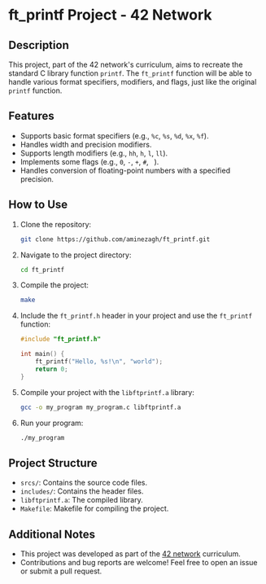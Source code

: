 # ft_printf Project - 42 Network

## Description

This project, part of the 42 network's curriculum, aims to recreate the standard C library function `printf`. The `ft_printf` function will be able to handle various format specifiers, modifiers, and flags, just like the original `printf` function.

## Features

- Supports basic format specifiers (e.g., `%c`, `%s`, `%d`, `%x`, `%f`).
- Handles width and precision modifiers.
- Supports length modifiers (e.g., `hh`, `h`, `l`, `ll`).
- Implements some flags (e.g., `0`, `-`, `+`, `#`, ` `).
- Handles conversion of floating-point numbers with a specified precision.

## How to Use

1. Clone the repository:

    ```bash
    git clone https://github.com/aminezagh/ft_printf.git
    ```

2. Navigate to the project directory:

    ```bash
    cd ft_printf
    ```

3. Compile the project:

    ```bash
    make
    ```

4. Include the `ft_printf.h` header in your project and use the `ft_printf` function:

    ```c
    #include "ft_printf.h"

    int main() {
        ft_printf("Hello, %s!\n", "world");
        return 0;
    }
    ```

5. Compile your project with the `libftprintf.a` library:

    ```bash
    gcc -o my_program my_program.c libftprintf.a
    ```

6. Run your program:

    ```bash
    ./my_program
    ```

## Project Structure

- `srcs/`: Contains the source code files.
- `includes/`: Contains the header files.
- `libftprintf.a`: The compiled library.
- `Makefile`: Makefile for compiling the project.

## Additional Notes

- This project was developed as part of the [42 network](https://www.42.fr/) curriculum.
- Contributions and bug reports are welcome! Feel free to open an issue or submit a pull request.
